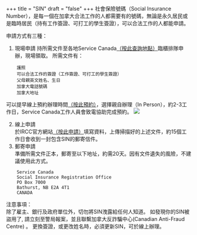 +++
title = "SIN" 
draft = "false"
+++
社會保險號碼（Social Insurance Number），是每一個在加拿大合法工作的人都需要有的號碼，無論是永久居民或是臨時居民（持有工作簽證、可打工的學生簽證），可以合法工作的人都能申請。

申請方式有三種：
1. 現場申請
持所需文件至各地Service Canada[（按此查詢地點）](https://www.servicecanada.gc.ca/tbsc-fsco/sc-hme.jsp?lang=eng)臨櫃排隊申辦，現場領取。
所需文件有：
```
    護照
    可以合法工作的簽證（工作簽證、可打工的學生簽證）
    父母親英文姓名、生日
    加拿大電話號碼
    加拿大地址
```
可以提早線上預約辦理時間[（按此預約）](https://eservices.canada.ca/en/service/)，選擇親自辦理（In Person），約2-3工作日，Service Canada工作人員會致電協助完成預約。
![](https://i.imgur.com/8OPzUFw.png)

2. 線上申請\
於IRCC官方網站[（按此申請）](https://sin-nas.canada.ca/en/Sin/)填寫資料，上傳掃描好的上述文件，約15個工作日會收到一封包含SIN的郵寄信件。
3. 郵寄申請\
準備所需文件正本，郵寄至以下地址，約需20天。因有文件遺失的風險，不建議使用此方式。
```
    Service Canada
    Social Insurance Registration Office
    PO Box 7000
    Bathurst, NB E2A 4T1
    CANADA
```
注意事項：\
除了雇主、銀行及政府單位外，切勿將SIN洩露給任何人知道。
如發現你的SIN被盜用了, 請立刻至警局報案，並且聯繫加拿大反詐騙中心(Canadian Anti-Fraud Centre) 。
更換簽證，或更改姓名時，必須更新SIN，可於線上辦理。